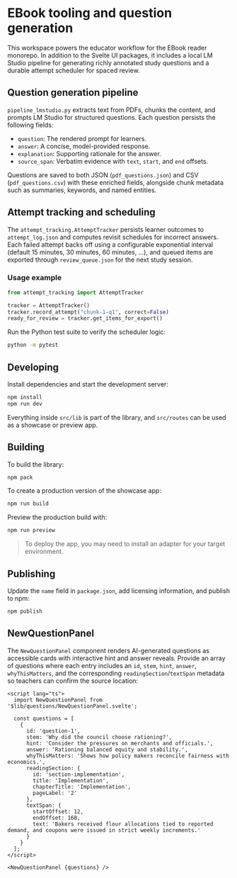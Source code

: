 # EBook tooling and question generation

This workspace powers the educator workflow for the EBook reader monorepo. In addition to the Svelte UI packages, it includes a local LM Studio pipeline for generating richly annotated study questions and a durable attempt scheduler for spaced review.

## Question generation pipeline

`pipeline_lmstudio.py` extracts text from PDFs, chunks the content, and prompts LM Studio for structured questions. Each question persists the following fields:

- `question`: The rendered prompt for learners.
- `answer`: A concise, model-provided response.
- `explanation`: Supporting rationale for the answer.
- `source_span`: Verbatim evidence with `text`, `start`, and `end` offsets.

Questions are saved to both JSON (`pdf_questions.json`) and CSV (`pdf_questions.csv`) with these enriched fields, alongside chunk metadata such as summaries, keywords, and named entities.

## Attempt tracking and scheduling

The `attempt_tracking.AttemptTracker` persists learner outcomes to `attempt_log.json` and computes revisit schedules for incorrect answers. Each failed attempt backs off using a configurable exponential interval (default 15 minutes, 30 minutes, 60 minutes, ...), and queued items are exported through `review_queue.json` for the next study session.

### Usage example

```python
from attempt_tracking import AttemptTracker

tracker = AttemptTracker()
tracker.record_attempt("chunk-1-q1", correct=False)
ready_for_review = tracker.get_items_for_export()
```

Run the Python test suite to verify the scheduler logic:

```sh
python -m pytest
```

## Developing

Install dependencies and start the development server:

```sh
npm install
npm run dev
```

Everything inside `src/lib` is part of the library, and `src/routes` can be used as a showcase or preview app.

## Building

To build the library:

```sh
npm pack
```

To create a production version of the showcase app:

```sh
npm run build
```

Preview the production build with:

```sh
npm run preview
```

> To deploy the app, you may need to install an adapter for your target environment.

## Publishing

Update the `name` field in `package.json`, add licensing information, and publish to npm:

```sh
npm publish
```

## NewQuestionPanel

The `NewQuestionPanel` component renders AI-generated questions as accessible cards with interactive hint and answer reveals. Provide an array of questions where each entry includes an `id`, `stem`, `hint`, `answer`, `whyThisMatters`, and the corresponding `readingSection`/`textSpan` metadata so teachers can confirm the source location:

```svelte
<script lang="ts">
  import NewQuestionPanel from '$lib/questions/NewQuestionPanel.svelte';

  const questions = [
    {
      id: 'question-1',
      stem: 'Why did the council choose rationing?',
      hint: 'Consider the pressures on merchants and officials.',
      answer: 'Rationing balanced equity and stability.',
      whyThisMatters: 'Shows how policy makers reconcile fairness with economics.',
      readingSection: {
        id: 'section-implementation',
        title: 'Implementation',
        chapterTitle: 'Implementation',
        pageLabel: '2'
      },
      textSpan: {
        startOffset: 12,
        endOffset: 168,
        text: 'Bakers received flour allocations tied to reported demand, and coupons were issued in strict weekly increments.'
      }
    }
  ];
</script>

<NewQuestionPanel {questions} />
```
